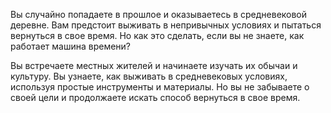 Вы случайно попадаете в прошлое и оказываетесь в средневековой деревне. Вам предстоит выживать в непривычных условиях и пытаться вернуться в свое время. Но как это сделать, если вы не знаете, как работает машина времени?

Вы встречаете местных жителей и начинаете изучать их обычаи и культуру. Вы узнаете, как выживать в средневековых условиях, используя простые инструменты и материалы. Но вы не забываете о своей цели и продолжаете искать способ вернуться в свое время.
